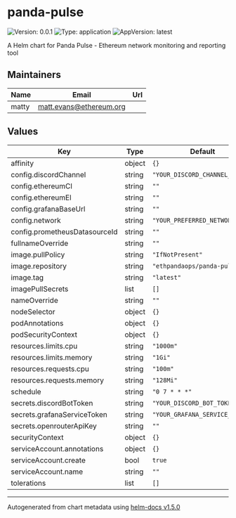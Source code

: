 # panda-pulse

![Version: 0.0.1](https://img.shields.io/badge/Version-0.0.1-informational?style=flat-square) ![Type: application](https://img.shields.io/badge/Type-application-informational?style=flat-square) ![AppVersion: latest](https://img.shields.io/badge/AppVersion-latest-informational?style=flat-square)

A Helm chart for Panda Pulse - Ethereum network monitoring and reporting tool

## Maintainers

| Name | Email | Url |
| ---- | ------ | --- |
| matty | matt.evans@ethereum.org |  |

## Values

| Key | Type | Default | Description |
|-----|------|---------|-------------|
| affinity | object | `{}` |  |
| config.discordChannel | string | `"YOUR_DISCORD_CHANNEL_ID"` |  |
| config.ethereumCl | string | `""` |  |
| config.ethereumEl | string | `""` |  |
| config.grafanaBaseUrl | string | `""` |  |
| config.network | string | `"YOUR_PREFERRED_NETWORK"` |  |
| config.prometheusDatasourceId | string | `""` |  |
| fullnameOverride | string | `""` |  |
| image.pullPolicy | string | `"IfNotPresent"` |  |
| image.repository | string | `"ethpandaops/panda-pulse"` |  |
| image.tag | string | `"latest"` |  |
| imagePullSecrets | list | `[]` |  |
| nameOverride | string | `""` |  |
| nodeSelector | object | `{}` |  |
| podAnnotations | object | `{}` |  |
| podSecurityContext | object | `{}` |  |
| resources.limits.cpu | string | `"1000m"` |  |
| resources.limits.memory | string | `"1Gi"` |  |
| resources.requests.cpu | string | `"100m"` |  |
| resources.requests.memory | string | `"128Mi"` |  |
| schedule | string | `"0 7 * * *"` |  |
| secrets.discordBotToken | string | `"YOUR_DISCORD_BOT_TOKEN"` |  |
| secrets.grafanaServiceToken | string | `"YOUR_GRAFANA_SERVICE_TOKEN"` |  |
| secrets.openrouterApiKey | string | `""` |  |
| securityContext | object | `{}` |  |
| serviceAccount.annotations | object | `{}` |  |
| serviceAccount.create | bool | `true` |  |
| serviceAccount.name | string | `""` |  |
| tolerations | list | `[]` |  |

----------------------------------------------
Autogenerated from chart metadata using [helm-docs v1.5.0](https://github.com/norwoodj/helm-docs/releases/v1.5.0)

